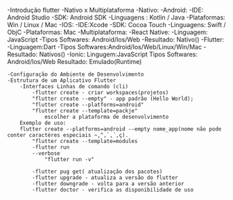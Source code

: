 -Introdução flutter
    -Nativo x Multiplataforma
        -Nativo:
            -Android:
                -IDE: Android Studio
                -SDK: Android SDK
                -Linguagens : Kotlin / Java
                -Plataformas: Win / Linux / Mac
            -IOS:
                -IDE:Xcode
                -SDK: Cocoa Touch
                -Linguagens: Swift / ObjC
                -Plataformas: Mac
        -Multiplataforma:
            -React Native:
                -Linguagem: JavaScript
                -Tipos Softwares: Android/Ios/Web
                -Resultado: Nativo()
            -Flutter:
                -Linguagem:Dart
                -Tipos Softwares:Android/Ios/Web/Linux/Win/Mac
                -Resultado: Nativos()
            -Ionic:
                Lingugem:JavaScript
                Tipos Softwares: Android/Ios/Web
                Resultado: Emulado(Runtime)

    -Configuração do Ambiente de Desenvolvimento
    -Estrutura de um Aplicativo Flutter
        -Interfaces Linhas de comando (cli)
            -flutter create - criar workspaces(projetos)
            "flutter create --empty" - app padrão (Hello World);
            "flutter create --platforms=android"
            "flutter create --template=packje"
                escolher a plataforma de desenvolvimento
        Exemplo de uso:
        flutter create --platforms=android --empty nome_app(nome não pode conter caractéres especiais ~,^,`,´,ç).
            "flutter create --template=modules
            -flutter run
            --verbose
                "flutter run -v"

            -flutter pug get( atualização dos pacotes)
            -flutter upgrade - atualiza a versão do flutter
            -flutter downgrade - volta para a versão anterior
            -flutter doctor - verifica as disponibilidade de uso
            
